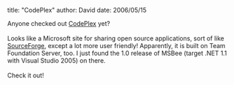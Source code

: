 
title: "CodePlex"
author: David
date: 2006/05/15

Anyone checked out <a href="http://www.codeplex.com/Default.aspx">CodePlex</a> yet?<br /><br />Looks like a Microsoft site for sharing open source applications, sort of like <a href="http://sourceforge.net/">SourceForge</a>, except a lot more user friendly! Apparently, it is built on Team Foundation Server, too. I just found the 1.0 release of MSBee (target .NET 1.1 with Visual Studio 2005) on there.<br /><br />Check it out!<br />
